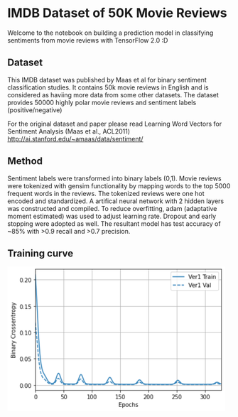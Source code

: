 # IMDB Dataset of 50K Movie Reviews
Welcome to the notebook on building a prediction model in classifying sentiments from movie reviews with TensorFlow 2.0 :D


## Dataset
This IMDB dataset was published by Maas et al for binary sentiment classification studies. It contains 50k movie reviews in English and is considered as haviing more data from some other datasets. The dataset provides 50000 highly polar movie reviews and sentiment labels (positive/negative)

For the original dataset and paper please read Learning Word Vectors for Sentiment Analysis (Maas et al., ACL2011) http://ai.stanford.edu/~amaas/data/sentiment/

## Method
Sentiment labels were transformed into binary labels (0,1). Movie reviews were tokenized with gensim functionality by mapping words to the top 5000 frequent words in the reviews. The tokenized reviews were one hot encoded and standardized. A artifical neural network with 2 hidden layers was constructed and compiled. To reduce overfitting, adam (adaptative moment estimated) was used to adjust learning rate. Dropout and early stopping were adopted as well. The resultant model has test accuracy of ~85% with >0.9 recall and >0.7 precision.

## Training curve
![train](https://github.com/aster-fung/imdb_sentiment/blob/master/loss_curve.png?raw=true)
